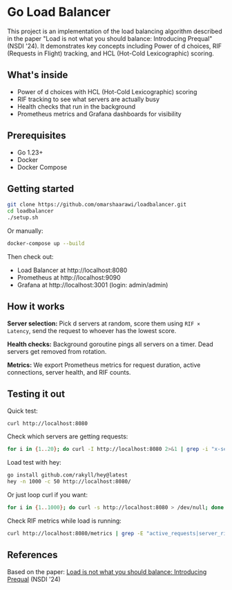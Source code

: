 # Go Load Balancer

This project is an implementation of the load balancing algorithm described in the paper "Load is not what you should balance: Introducing Prequal" (NSDI '24). It demonstrates key concepts including Power of d choices, RIF (Requests in Flight) tracking, and HCL (Hot-Cold Lexicographic) scoring.

## What's inside

- Power of d choices with HCL (Hot-Cold Lexicographic) scoring
- RIF tracking to see what servers are actually busy
- Health checks that run in the background
- Prometheus metrics and Grafana dashboards for visibility

## Prerequisites

- Go 1.23+
- Docker
- Docker Compose

## Getting started

```bash
git clone https://github.com/omarshaarawi/loadbalancer.git
cd loadbalancer
./setup.sh
```

Or manually:
```bash
docker-compose up --build
```

Then check out:
- Load Balancer at http://localhost:8080
- Prometheus at http://localhost:9090
- Grafana at http://localhost:3001 (login: admin/admin)

## How it works

**Server selection:** Pick d servers at random, score them using `RIF × Latency`, send the request to whoever has the lowest score.

**Health checks:** Background goroutine pings all servers on a timer. Dead servers get removed from rotation.

**Metrics:** We export Prometheus metrics for request duration, active connections, server health, and RIF counts.

## Testing it out

Quick test:
```bash
curl http://localhost:8080
```

Check which servers are getting requests:
```bash
for i in {1..20}; do curl -I http://localhost:8080 2>&1 | grep -i "x-served-by"; done
```

Load test with hey:
```bash
go install github.com/rakyll/hey@latest
hey -n 1000 -c 50 http://localhost:8080/
```

Or just loop curl if you want:
```bash
for i in {1..1000}; do curl -s http://localhost:8080 > /dev/null; done
```

Check RIF metrics while load is running:
```bash
curl http://localhost:8080/metrics | grep -E "active_requests|server_rif"
```

## References

Based on the paper: [Load is not what you should balance: Introducing Prequal](https://www.usenix.org/conference/nsdi24/presentation/wydrowski) (NSDI '24)

